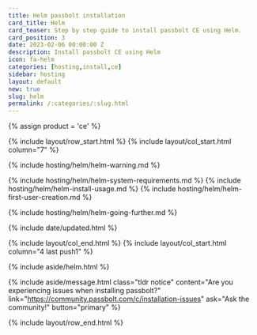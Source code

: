 ```yaml
---
title: Helm passbolt installation
card_title: Helm
card_teaser: Step by step guide to install passbolt CE using Helm.
card_position: 3
date: 2023-02-06 00:00:00 Z
description: Install passbolt CE using Helm
icon: fa-helm
categories: [hosting,install,ce]
sidebar: hosting
layout: default
new: true
slug: helm
permalink: /:categories/:slug.html
---
```


{% assign product = 'ce' %}

{% include layout/row_start.html %}
{% include layout/col_start.html column="7" %}

{% include hosting/helm/helm-warning.md %}


{% include hosting/helm/helm-system-requirements.md %}
{% include hosting/helm/helm-install-usage.md %}
{% include hosting/helm/helm-first-user-creation.md %}

{% include hosting/helm/helm-going-further.md %}


{% include date/updated.html %}

{% include layout/col_end.html %}
{% include layout/col_start.html column="4 last push1" %}

{% include aside/helm.html %}

{% include aside/message.html
    class="tldr notice"
    content="Are you experiencing issues when installing passbolt?"
    link="https://community.passbolt.com/c/installation-issues"
    ask="Ask the community!"
    button="primary"
%}

{% include layout/row_end.html %}

